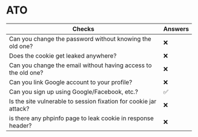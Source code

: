 # ATO


| Checks                                              | Answers |
|--------------------------------------------------------|---------|
| Can you change the password without knowing the old one? | ❌       |
| Does the cookie get leaked anywhere?                    | ❌       |
| Can you change the email without having access to the old one? | ❌       |
| Can you link Google account to your profile?            | ❌       |
| Can you sign up using Google/Facebook, etc.?            | ✅       |
| Is the site vulnerable to session fixation for cookie jar attack? | ❌       |
|is there any phpinfo page to leak cookie in response header? | ❌       |
